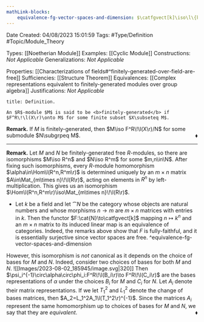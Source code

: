 ```yaml
---
mathLink-blocks:
    equivalence-fg-vector-spaces-and-dimension: $\catfgvect[k]\iso\l\{k^n,\Mat_{m\times n}\!\l(k\r)\r\}$
---
```


<div class="topSpace"></div>

Date Created: 04/08/2023 15:01:59
Tags: #Type/Definition #Topic/Module_Theory

Types: [[Noetherian Module]]
Examples: [[Cyclic Module]]
Constructions: <i>Not Applicable</i>
Generalizations: <i>Not Applicable</i>

Properties: [[Characterizations of fields#^finitely-generated-over-field-are-free]]
Sufficiencies: [[Structure Theorem]]
Equivalences: [[Complex representations equivalent to finitely-generated modules over group algebra]]
Justifications: <i>Not Applicable</i>

``` ad-Definition
title: Definition.

An $R$-module $M$ is said to be <b>finitely-generated</b> if $F^R\!\l(X\r)\onto M$ for some finite subset $X\subseteq M$.

```

<b>Remark.</b> If $M$ is finitely-generated, then $M\iso F^R\!\l(X\r)/N$ for some submodule $N\subgrpeq M$.<span style="float:right;">$\blacklozenge$</span>

---

<b>Remark.</b> Let $M$ and $N$ be finitely-generated free $R$-modules, so there are isomorphisms $M\iso R^n$ and $N\iso R^m$ for some $m,n\in\N$. After fixing such isomorphisms, every $R$-module homomorphism $\alpha\in\Hom\l(R^n,R^m\r)$ is determined uniquely by an $m\times n$ matrix $A\in\Mat_{m\times n}\!\l(R\r)$, acting on elements in $R^n$ by left-multiplication. This gives us an isomorphism $\Hom\l(R^n,R^m\r)\iso\Mat_{m\times n}\!\l(R\r)$.
* Let $k$ be a field and let $\cat{N}$ be the category whose objects are natural numbers and whose morphisms $n\to m$ are $m\times n$ matrices with entries in $k$. Then the functor $F:\cat{N}\to\catfgvect[k]$ mapping $n\mapsto k^n$ and an $m\times n$ matrix to its induced linear map is an equivalence of categories. Indeed, the remarks above show that $F$ is fully-faithful, and it is essentially surjective since vector spaces are free.
^equivalence-fg-vector-spaces-and-dimension

However, this isomorphism is <i>not</i> canonical as it depends on the choice of bases for $M$ and $N$. Indeed, consider two choices of bases for both $M$ and $N$.
![[Images/2023-08-02_185945/image.svg|320]] Then $\psi_i^{-1}\circ\alpha\circ\phi_i:F^R\!\l(B_i\r)\to F^R\!\l(C_i\r)$ are the bases representations of $\alpha$ under the choices $B_i$ for $M$ and $C_i$ for $N$. Let $A_i$ denote their matrix representations. If we let $T_1^2$ and $L_1^2$ denote the change of bases matrices, then $A_2=L_1^2A_1\l(T_1^2\r)^{-1}$. Since the matrices $A_i$ represent the same homomorphism up to choices of bases for $M$ and $N$, we say that they are <i>equivalent</i>.<span style="float:right;">$\blacklozenge$</span>
